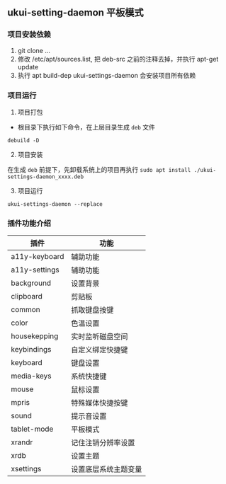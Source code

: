 ## ukui-setting-daemon 平板模式

### 项目安装依赖

1. git clone ...
2. 修改 /etc/apt/sources.list, 把 deb-src 之前的注释去掉，并执行 apt-get update
2. 执行 apt build-dep ukui-settings-daemon 会安装项目所有依赖

### 项目运行

1. 项目打包

- 根目录下执行如下命令，在上层目录生成 `deb` 文件

```shell
debuild -D
```

2. 项目安装

在生成 `deb` 前提下，先卸载系统上的项目再执行 `sudo apt install ./ukui-settings-daemon_xxxx.deb`

3. 项目运行

`ukui-settings-daemon --replace`

### 插件功能介绍

| 插件 | 功能 |
| --- | --- |
| a11y-keyboard | 辅助功能      |
| a11y-settings | 辅助功能      |
| background    | 设置背景      |
| clipboard     | 剪贴板        |
| common        | 抓取键盘按键  |
| color         | 色温设置      |
| housekepping  | 实时监听磁盘空间|
| keybindings   | 自定义绑定快捷键|
| keyboard      | 键盘设置      |
| media-keys    | 系统快捷键    |
| mouse         | 鼠标设置      |
| mpris         | 特殊媒体快捷按键|
| sound         | 提示音设置    |
| tablet-mode   | 平板模式      |
| xrandr        | 记住注销分辨率设置 |
| xrdb          | 设置主题      |
| xsettings     | 设置底层系统主题变量 |

